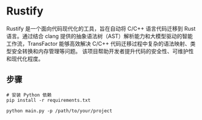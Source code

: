 # Rustify

Rustify 是一个面向代码现代化的工具，旨在自动将 C/C++ 语言代码迁移到 Rust 语言。通过结合 clang 提供的抽象语法树（AST）解析能力和大模型驱动的智能工作流，TransFactor 能够高效解决 C/C++ 代码迁移过程中复杂的语法映射、类型安全转换和内存管理等问题。
该项目帮助开发者提升代码的安全性、可维护性和现代化程度。

## 步骤

```
# 安装 Python 依赖
pip install -r requirements.txt

python main.py -p /path/to/your/project
```